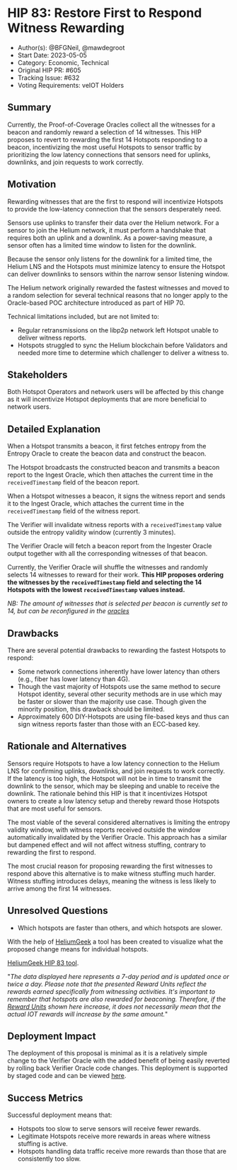 # HIP 83: Restore First to Respond Witness Rewarding

- Author(s): @BFGNeil, @mawdegroot
- Start Date: 2023-05-05
- Category: Economic, Technical
- Original HIP PR: #605
- Tracking Issue: #632
- Voting Requirements: veIOT Holders

## Summary

Currently, the Proof-of-Coverage Oracles collect all the witnesses for a beacon and randomly reward a selection of 14 witnesses. This HIP proposes to revert to rewarding the first 14 Hotspots responding to a beacon, incentivizing the most useful Hotspots to sensor traffic by prioritizing the low latency connections that sensors need for uplinks, downlinks, and join requests to work correctly.

## Motivation

Rewarding witnesses that are the first to respond will incentivize Hotspots to provide the low-latency connection that the sensors desperately need.

Sensors use uplinks to transfer their data over the Helium network. For a sensor to join the Helium network, it must perform a handshake that requires both an uplink and a downlink. As a power-saving measure, a sensor often has a limited time window to listen for the downlink.

Because the sensor only listens for the downlink for a limited time, the Helium LNS and the Hotspots must minimize latency to ensure the Hotspot can deliver downlinks to sensors within the narrow sensor listening window.

The Helium network originally rewarded the fastest witnesses and moved to a random selection for several technical reasons that no longer apply to the Oracle-based POC architecture introduced as part of HIP 70.

Technical limitations included, but are not limited to:

- Regular retransmissions on the libp2p network left Hotspot unable to deliver witness reports.
- Hotspots struggled to sync the Helium blockchain before Validators and needed more time to
  determine which challenger to deliver a witness to.

## Stakeholders

Both Hotspot Operators and network users will be affected by this change as it will incentivize Hotspot deployments that are more beneficial to network users.

## Detailed Explanation

When a Hotspot transmits a beacon, it first fetches entropy from the Entropy Oracle to create the beacon data and construct the beacon.

The Hotspot broadcasts the constructed beacon and transmits a beacon report to the Ingest Oracle, which then attaches the current time in the `receivedTimestamp` field of the beacon report.

When a Hotspot witnesses a beacon, it signs the witness report and sends it to the Ingest Oracle, which attaches the current time in the `receivedTimestamp` field of the witness report.

The Verifier will invalidate witness reports with a `receivedTimestamp` value outside the entropy validity window (currently 3 minutes).

The Verifier Oracle will fetch a beacon report from the Ingester Oracle output together with all the corresponding witnesses of that beacon.

Currently, the Verifier Oracle will shuffle the witnesses and randomly selects 14 witnesses to reward for their work. **This HIP proposes ordering the witnesses by the `receivedTimestamp` field and selecting the 14 Hotspots with the lowest `receivedTimestamp` values instead.**

_NB: The amount of witnesses that is selected per beacon is currently set to 14, but can be reconfigured in the [oracles](https://github.com/helium/oracles/blob/1.1.0/iot_verifier/src/settings.rs#L39)_

## Drawbacks

There are several potential drawbacks to rewarding the fastest Hotspots to respond:

- Some network connections inherently have lower latency than others (e.g., fiber has lower latency than 4G).
- Though the vast majority of Hotspots use the same method to secure Hotspot identity, several other security methods are in use which may be faster or slower than the majority use case. Though given the minority position, this drawback should be limited.
- Approximately 600 DIY-Hotspots are using file-based keys and thus can sign witness reports faster than those with an ECC-based key.

## Rationale and Alternatives

Sensors require Hotspots to have a low latency connection to the Helium LNS for confirming uplinks, downlinks, and join requests to work correctly. If the latency is too high, the Hotspot will not be in time to transmit the downlink to the sensor, which may be sleeping and unable to receive the downlink. The rationale behind this HIP is that it incentivizes Hotspot owners to create a low latency setup and thereby reward those Hotspots that are most useful for sensors.

The most viable of the several considered alternatives is limiting the entropy validity window, with witness reports received outside the window automatically invalidated by the Verifier Oracle. This approach has a similar but dampened effect and will not affect witness stuffing, contrary to rewarding the first to respond.

The most crucial reason for proposing rewarding the first witnesses to respond above this alternative is to make witness stuffing much harder. Witness stuffing introduces delays, meaning the witness is less likely to arrive among the first 14 witnesses.

## Unresolved Questions

- Which hotspots are faster than others, and which hotspots are slower.

With the help of [HeliumGeek](https://heliumgeek.com/) a tool has been created to visualize what the proposed change means for individual hotspots. 

[HeliumGeek HIP 83 tool](https://heliumgeek.com/maps/hip83.html).

"_The data displayed here represents a 7-day period and is updated once or twice a day. Please note that the presented Reward Units reflect the rewards earned specifically from witnessing activities. It's important to remember that hotspots are also rewarded for beaconing. Therefore, if the [Reward Units](https://heliumgeek.com/faq/what-is-a-reward-unit.html) shown here increase, it does not necessarily mean that the actual IOT rewards will increase by the same amount._"

## Deployment Impact

The deployment of this proposal is minimal as it is a relatively simple change to the Verifier Oracle with the added benefit of being easily reverted by rolling back Verifier Oracle code changes. This deployment is supported by staged code and can be viewed [here](https://github.com/helium/oracles/compare/main...mawdegroot:oracles:mg/first-to-respond-witnessing).

## Success Metrics

Successful deployment means that:

- Hotspots too slow to serve sensors will receive fewer rewards.
- Legitimate Hotspots receive more rewards in areas where witness stuffing is active.
- Hotspots handling data traffic receive more rewards than those that are consistently too slow.
